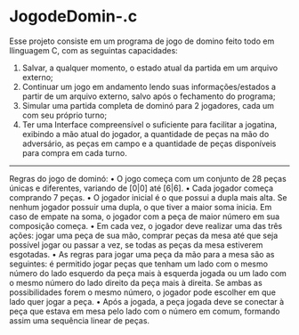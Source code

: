 # JogodeDomin-.c
Esse projeto consiste em um programa de jogo de domino 
feito todo em llinguagem C, com as seguintas capacidades:
1. Salvar, a qualquer momento, o estado atual da partida em um arquivo externo;
2. Continuar um jogo em andamento lendo suas informações/estados a partir de um
arquivo externo, salvo após o fechamento do programa;
3. Simular uma partida completa de dominó para 2 jogadores, cada um com seu próprio
turno;
4. Ter uma Interface compreensível o suficiente para facilitar a jogatina, exibindo a mão
atual do jogador, a quantidade de peças na mão do adversário, as peças em campo e a
quantidade de peças disponíveis para compra em cada turno.
------------------------------------------------------------------------------------------
Regras do jogo de dominó:
• O jogo começa com um conjunto de 28 peças únicas e diferentes, variando de
[0|0] até [6|6].
• Cada jogador começa comprando 7 peças.
• O jogador inicial é o que possui a dupla mais alta. Se nenhum jogador possuir
uma dupla, o que tiver a maior soma inicia. Em caso de empate na soma, o
jogador com a peça de maior número em sua composição começa.
• Em cada vez, o jogador deve realizar uma das três ações: jogar uma peça de sua
mão, comprar peças da mesa até que seja possível jogar ou passar a vez, se todas
as peças da mesa estiverem esgotadas.
• As regras para jogar uma peça da mão para a mesa são as seguintes: é permitido
jogar peças que tenham um lado com o mesmo número do lado esquerdo da
peça mais à esquerda jogada ou um lado com o mesmo número do lado direito
da peça mais à direita. Se ambas as possibilidades forem o mesmo número, o
jogador pode escolher em que lado quer jogar a peça.
• Após a jogada, a peça jogada deve se conectar à peça que estava em mesa pelo
lado com o número em comum, formando assim uma sequência linear de peças.
